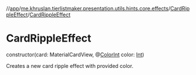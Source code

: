 //[app](../../../index.md)/[me.khruslan.tierlistmaker.presentation.utils.hints.core.effects](../index.md)/[CardRippleEffect](index.md)/[CardRippleEffect](-card-ripple-effect.md)

# CardRippleEffect

constructor(card: MaterialCardView, @[ColorInt](https://developer.android.com/reference/kotlin/androidx/annotation/ColorInt.html) color: [Int](https://kotlinlang.org/api/latest/jvm/stdlib/kotlin/-int/index.html))

Creates a new card ripple effect with provided color.
